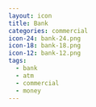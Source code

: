 ```yaml
---
layout: icon
title: Bank
categories: commercial
icon-24: bank-24.png
icon-18: bank-18.png
icon-12: bank-12.png
tags:
  - bank
  - atm
  - commercial
  - money
---
```

